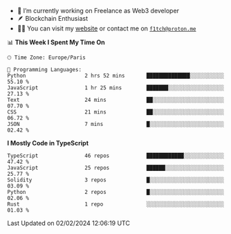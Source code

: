 - 🔭 I’m currently working on Freelance as Web3 developer
- 🪶 Blockchain Enthusiast
- 👨‍💻 You can visit my [website](https://f1tch.xyz) or contact me on [`f1tch@proton.me`](mailto:f1tch@proton.me)

<!--START_SECTION:waka-->
📊 **This Week I Spent My Time On** 

```text
🕑︎ Time Zone: Europe/Paris

💬 Programming Languages: 
Python                   2 hrs 52 mins       ██████████████░░░░░░░░░░░   55.10 % 
JavaScript               1 hr 25 mins        ███████░░░░░░░░░░░░░░░░░░   27.13 % 
Text                     24 mins             ██░░░░░░░░░░░░░░░░░░░░░░░   07.70 % 
CSS                      21 mins             ██░░░░░░░░░░░░░░░░░░░░░░░   06.72 % 
JSON                     7 mins              █░░░░░░░░░░░░░░░░░░░░░░░░   02.42 % 
```

**I Mostly Code in TypeScript** 

```text
TypeScript               46 repos            ████████████░░░░░░░░░░░░░   47.42 % 
JavaScript               25 repos            ██████░░░░░░░░░░░░░░░░░░░   25.77 % 
Solidity                 3 repos             █░░░░░░░░░░░░░░░░░░░░░░░░   03.09 % 
Python                   2 repos             █░░░░░░░░░░░░░░░░░░░░░░░░   02.06 % 
Rust                     1 repo              ░░░░░░░░░░░░░░░░░░░░░░░░░   01.03 % 
```




 Last Updated on 02/02/2024 12:06:19 UTC
<!--END_SECTION:waka-->
